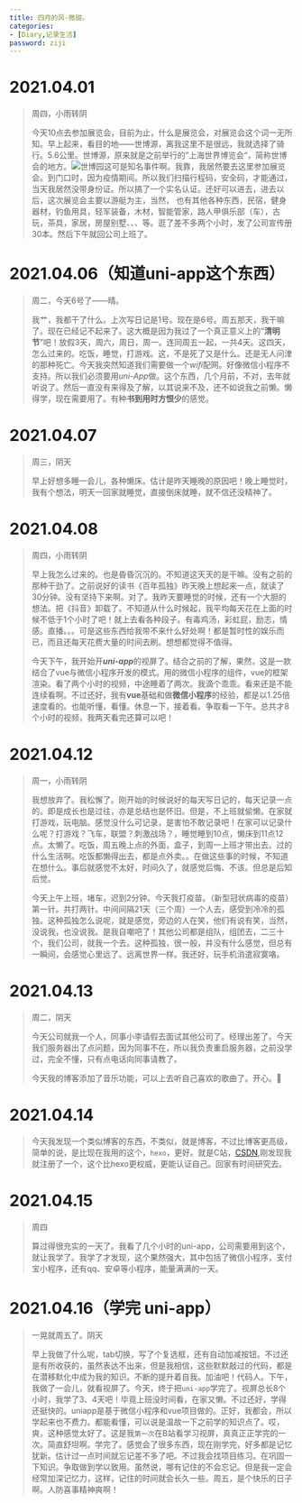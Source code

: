 ```yaml
---
title: 四月的风-微甜。
categories:
- [Diary,记录生活]
password: ziji
---
```


# 2021.04.01

> 周四，小雨转阴
>
> 今天10点去参加展览会，目前为止，什么是展览会，对展览会这个词一无所知。早上起来，看目的地——世博源，离我这里不是很远，我就选择了骑行。5.6公里。世博源，原来就是之前举行的”上海世界博览会“，简称世博会的地方。![世博园](https://gimg2.baidu.com/image_search/src=http%3A%2F%2Fimg.soufair.com%2Fffa2b31ed36e5015ef2d674a8c058c35.jpg%3Fe%3D1577837926%26token%3Dj-g03z5RHlD7Yfym2gnLp0nzkUu2cKGexNC7Evfw%3AoJe4yt9p33amAOtgWHXXUk1wVjA%3D&refer=http%3A%2F%2Fimg.soufair.com&app=2002&size=f9999,10000&q=a80&n=0&g=0n&fmt=jpeg?sec=1619924836&t=6b1b5dfa8d1299fd70c7562f812f7e80)这可是知名事件啊。我靠，我居然要去这里参加展览会。到门口时，因为疫情期间。所以我们扫描行程码，安全码，才能通过，当天我居然没带身份证。所以搞了一个实名认证。还好可以进去，进去以后，这次展览会主要以游艇为主，当然， 也有其他各种东西，民宿，健身器材，钓鱼用具，轻军装备，木材，智能管家，路人甲俱乐部（车），古玩，茶具，家居，房屋别墅、、、等。逛了差不多两个小时，发了公司宣传册30本。然后下午就回公司上班了。

# 2021.04.06（知道uni-app这个东西）

> 周二，今天6号了——晴。
>
> 我艹，我都干了什么。上次写日记是1号。现在是6号。周五那天，我干嘛了。现在已经记不起来了。这大概是因为我过了一个真正意义上的“**清明节**”吧！放假3天，周六，周日，周一。连同周五一起，一共4天。这四天，怎么过来的。吃饭，睡觉，打游戏。这，不是死了又是什么。还是无人问津的那种死亡。今天我突然知道我们需要做一个*wifi*配网。好像微信小程序不支持。所以我们必须要用*uni-App*做。这个东西，几个月前，不对，去年就听说了。然后一直没有来得及了解，以其说来不及，还不如说我之前懒。懒得学，现在需要用了。有种**书到用时方恨少**的感觉。

# 2021.04.07

> 周三，阴天
>
> 早上好想多睡一会儿，各种懒床。估计是昨天睡晚的原因吧！晚上睡觉时，我有个想法，明天一回家就睡觉，直接倒床就睡，就不信还没精神了。

# 2021.04.08

> 周四，小雨转阴
>
> 早上我怎么过来的。也是昏昏沉沉的。不知道这天天的是干嘛。没有之前的那种干劲了。之前说好的读书《百年孤独》昨天晚上想起来一点，就读了30分钟。没有坚持下来啊。对了。我昨天要睡觉的时候，还有一个大胆的想法。把《抖音》卸载了。不知道从什么时候起，我平均每天花在上面的时候不低于1个小时了吧！就上去看各种段子。有毒鸡汤，彩虹屁，励志，情感。直播。。。可是这些东西给我带不来什么好处啊！都是暂时性的娱乐而已，而且还每天花费大量的时间去刷。想想都觉得不值得。
>
> 今天下午，我开始开***uni-app***的视屏了。结合之前的了解，果然，这是一款结合了vue与微信小程序开发的模式。用的微信小程序的组件，vue的框架渲染。看了两个小时的视频，中途睡着了两次。我滴个乖乖。看来还是不能连续看啊。不过还好，我有**vue**基础和做**微信小程序**的经验，都是以1.25倍速度看的。也能听懂，看懂。休息一下，接着看。争取看一下午。总共才8个小时的视频，我两天看完还算可以吧！

# 2021.04.12

> 周一，小雨转阴
>
> 我想放弃了。我松懈了。刚开始的时候说好的每天写日记的，每天记录一点的。即是成长也是过往，亦是总结也是怀旧。但是，不上班就偷懒。在家就打游戏，玩电脑。感觉没什么可记录，是害怕不敢记录吧！在家可以记录什么呢？打游戏？飞车，联盟？刺激战场？，睡觉睡到10点，懒床到11点12点。太懒了。吃饭，周五晚上点的外面，盒子，到周一上班才带出去。过的什么生活啊。吃饭都懒得出去，都是点外卖。。在做这些事的时候，不知道在想什么。事后就感觉不太好，时间久了，就感觉后悔、不该。但总是后知后觉。
>
> 今天上午上班，堵车，迟到2分钟。今天我打疫苗。（新型冠状病毒的疫苗）第一针。共打两针。中间间隔21天（三个周）一个人去，感受到冷冷的孤独。这种孤独怎么说呢，就是感觉，旁边的人在笑，他们有说有笑，当然，没说我，也没说我。是我自嘲吧了！其他公司都是组队，组团去，二三十个，我们公司，就我一个去。这种孤独，很一般，并没有什么感觉，但总有一瞬间，会感觉心里远了。远离世界一样。我还好，玩手机消遣寂寞咯。

# 2021.04.13

> 周二，阴天
>
> 今天公司就我一个人，同事小李请假去面试其他公司了。经理出差了。今天我们服务器出了点问题，因为同事不在，所以我负责重启服务器，之前没学过，完全不懂，只有点电话向同事请教了。
>
> 今天我的博客添加了音乐功能，可以上去听自己喜欢的歌曲了。开心。:dancer:

# 2021.04.14

> 今天我发现一个类似博客的东西，不类似，就是博客，不过比博客更高级，简单的说，是比现在我用的这个，`hexo`，更好。就是C站，[CSDN](https://www.csdn.net/),刚发现我就注册了一个，这个比hexo更权威，更能认证自己。回家有时间研究去。

# 2021.04.15

> 周四
>
> 算过得很充实的一天了。我看了几个小时的uni-app，公司需要用到这个，就让我学了。我学了才发现，这个果然强大，其中包括了微信小程序，支付宝小程序，还有qq、安卓等小程序，能量满满的一天。

# 2021.04.16（学完 uni-app）

> 一晃就周五了。阴天
>
> 早上我做了什么呢，tab切换，写了个复选框，还有自动加减按钮。不过还是有所收获的，虽然表达不出来，但是我相信，这些默默敲过的代码，都是在潜移默化中成为我的知识。不断的提升着自我。加油吧！代码人。下午，我做了一会儿，就看视屏了。今天，终于把`uni-app`学完了。视屏总长8个小时，我学了3、4天吧！毕竟上班没时间看，在家又懒。不过还好，学得还挺快的。uniapp是基于微信小程序和vue项目做的。正好，我都会，所以学起来也不费力。都能看懂，可以说是温故一下之前学的知识点了。哎，爽，这种感觉太好了。这是我`第一次`在B站看学习视屏，真真正正学完的一次。简直舒坦啊。学完了。感觉会了很多东西，现在刚学完，好多都是记忆犹新。估计过一点时间就忘记差不多了吧。不过我会找项目练习。在巩固一下知识。争取做到学以致用。虽然说，哪有记住的不会忘记。但是我一定会经常加深记忆力，这样，记住的时间就会长久一些。周五，是个快乐的日子啊。人防喜事精神爽啊！